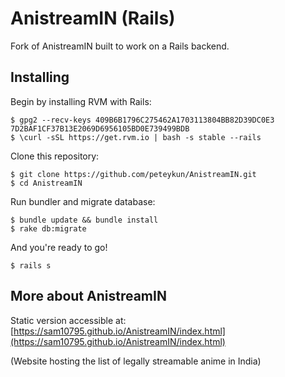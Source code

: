 # AnistreamIN (Rails)

Fork of AnistreamIN built to work on a Rails backend.

## Installing

Begin by installing RVM with Rails:

    $ gpg2 --recv-keys 409B6B1796C275462A1703113804BB82D39DC0E3 7D2BAF1CF37B13E2069D6956105BD0E739499BDB
    $ \curl -sSL https://get.rvm.io | bash -s stable --rails

Clone this repository:

    $ git clone https://github.com/peteykun/AnistreamIN.git
    $ cd AnistreamIN

Run bundler and migrate database:

    $ bundle update && bundle install
    $ rake db:migrate

And you're ready to go!

    $ rails s

## More about AnistreamIN

Static version accessible at: [https://sam10795.github.io/AnistreamIN/index.html](https://sam10795.github.io/AnistreamIN/index.html)

(Website hosting the list of legally streamable anime in India)
